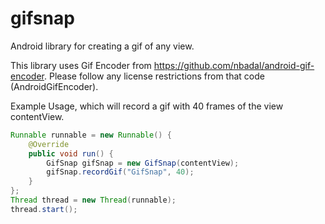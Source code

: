 # gifsnap
Android library for creating a gif of any view. 

This library uses Gif Encoder from https://github.com/nbadal/android-gif-encoder. Please follow any license restrictions from that code (AndroidGifEncoder). 

Example Usage, which will record a gif with 40 frames of the view contentView. 
```java
Runnable runnable = new Runnable() {
    @Override
    public void run() {
        GifSnap gifSnap = new GifSnap(contentView);
        gifSnap.recordGif("GifSnap", 40);
    }
};
Thread thread = new Thread(runnable);
thread.start();
```
